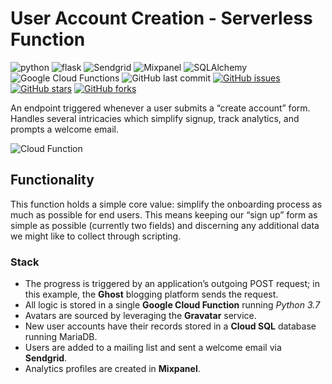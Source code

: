 # User Account Creation - Serverless Function

![python](https://img.shields.io/badge/Python-3.7.1-blue.svg?logo=python&longCache=true&logoColor=white&colorB=23a8e2&style=flat-square&colorA=36363e)
![flask](https://img.shields.io/badge/flask-1.0.2-blue.svg?longCache=true&logo=python&style=flat-square&logoColor=white&colorB=23a8e2&colorA=36363e)
![Sendgrid](https://img.shields.io/badge/sendgrid-5.6.0-blue.svg?longCache=true&logo=delicious&longCache=true&style=flat-square&logoColor=white&colorB=23a8e2&colorA=36363e)
![Mixpanel](https://img.shields.io/badge/mixpanel-4.3.2-blue.svg?longCache=true&logo=coderwall&longCache=true&style=flat-square&logoColor=white&colorB=002992&colorA=36363e)
![SQLAlchemy](https://img.shields.io/badge/SQLAlchemy-1.2.12-red.svg?longCache=true&style=flat-square&logo=scala&logoColor=white&colorA=36363e)
![Google Cloud Functions](https://img.shields.io/badge/Google—Cloud—Functions-v93-blue.svg?longCache=true&logo=google&longCache=true&style=flat-square&logoColor=white&colorB=23a8e2&colorA=36363e)
![GitHub last commit](https://img.shields.io/github/last-commit/google/skia.svg?style=flat-square&colorA=36363e)
[![GitHub issues](https://img.shields.io/github/issues/toddbirchard/account-creation-endpoint.svg?style=flat-square&colorA=36363e)](https://github.com/toddbirchard/account-creation-endpoint/issues)
[![GitHub stars](https://img.shields.io/github/stars/toddbirchard/account-creation-endpoint.svg?style=flat-square&colorB=e3bb18&colorA=36363e)](https://github.com/toddbirchard/account-creation-endpoint/stargazers)
[![GitHub forks](https://img.shields.io/github/forks/toddbirchard/account-creation-endpoint.svg?style=flat-square&colorA=36363e)](https://github.com/toddbirchard/account-creation-endpoint/network)

An endpoint triggered whenever a user submits a “create account” form. Handles several intricacies which simplify signup, track analytics, and prompts a welcome email.

![Cloud Function](https://raw.githubusercontent.com/toddbirchard/hackers-account-creation/master/img/hackers-account-signup-flow.png)

## Functionality

This function holds a simple core value: simplify the onboarding process as much as possible for end users. This means keeping our “sign up” form as simple as possible (currently two fields) and discerning any additional data we might like to collect through scripting.

### Stack

* The progress is triggered by an application’s outgoing POST request; in this example, the **Ghost** blogging platform sends the request.
* All logic is stored in a single **Google Cloud Function** running _Python 3.7_
* Avatars are sourced by leveraging the **Gravatar** service.
* New user accounts have their records stored in a **Cloud SQL** database running MariaDB.
* Users are added to a mailing list and sent a welcome email via **Sendgrid**.
* Analytics profiles are created in **Mixpanel**.
